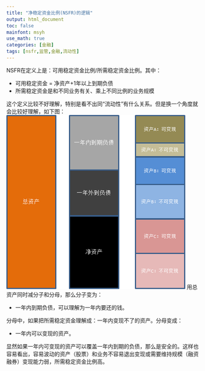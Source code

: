 ```yaml
---
title: "净稳定资金比例(NSFR)的逻辑"
output: html_document
toc: false
mainfont: msyh
use_math: true
categories: [金融]
tags: [nsfr,监管,金融,流动性]
---
```

<meta http-equiv='Content-Type' content='text/html; charset=utf-8' />


NSFR在定义上是：可用稳定资金比例/所需稳定资金比例。其中：
* 可用稳定资金 = 净资产+1年以上到期负债
* 所需稳定资金是和不同业务有关、乘上不同比例的业务规模

这个定义比较不好理解，特别是看不出同“流动性”有什么关系。但是换一个角度就会比较好理解，如下图：
![](./img/1658473300.png)
用总资产同时减分子和分母，那么分子变为：
* 一年内到期负债，可以理解为一年内要还的钱。

分母中，如果把所需稳定资金理解成：一年内变现不了的资产。分母变成：
* 一年内可以变现的资产。

显然如果一年内可变现的资产可以覆盖一年内到期的负债，那么是安全的。这样也容易看出，容易波动的资产（股票）和业务不容易退出变现或需要维持规模（融资融券）变现能力弱，所需稳定资金比例高。
